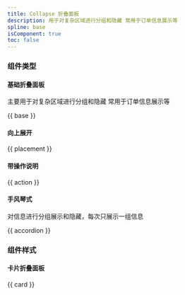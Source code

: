 ```yaml
---
title: Collapse 折叠面板
description: 用于对复杂区域进行分组和隐藏 常用于订单信息展示等
spline: base
isComponent: true
toc: false
---
```


### 组件类型

#### 基础折叠面板

主要用于对复杂区域进行分组和隐藏 常用于订单信息展示等

{{ base }}

#### 向上展开

{{ placement }}

#### 带操作说明

{{ action }}

#### 手风琴式

对信息进行分组展示和隐藏，每次只展示一组信息

{{ accordion }}


### 组件样式

#### 卡片折叠面板

{{ card }}